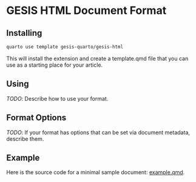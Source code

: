 # GESIS HTML Document Format

## Installing

```bash
quarto use template gesis-quarto/gesis-html
```

This will install the extension and create a template.qmd file that you can use as a starting place for your article.

## Using

*TODO*: Describe how to use your format.

## Format Options

*TODO*: If your format has options that can be set via document metadata, describe them.

## Example

Here is the source code for a minimal sample document: [example.qmd](example.qmd).
